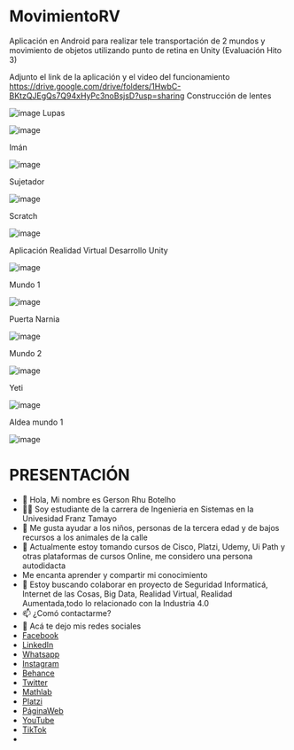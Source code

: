 # MovimientoRV
Aplicación en Android para realizar tele transportación de 2 mundos y movimiento de objetos utilizando punto de retina en Unity (Evaluación Hito 3)

Adjunto el link de la aplicación y el video del funcionamiento 
https://drive.google.com/drive/folders/1HwbC-BKtzQJEgQs7Q94xHyPc3noBsjsD?usp=sharing
Construcción de lentes

![image](https://user-images.githubusercontent.com/45986551/138026469-1b2f0591-4aee-4096-a33c-bfbd6aeb7964.png)
Lupas

![image](https://user-images.githubusercontent.com/45986551/138026481-bfe95b20-eb9f-464e-8ea4-888c1077c3e6.png)

Imán 

![image](https://user-images.githubusercontent.com/45986551/138026497-fa020194-ad90-4d47-9bf3-8cbbcd451c09.png)

Sujetador

![image](https://user-images.githubusercontent.com/45986551/138026508-082528d7-ee9d-42d7-a86b-4e54a58d41f8.png)
 
Scratch
 
![image](https://user-images.githubusercontent.com/45986551/138026520-eda49f27-4ff4-4736-b372-d25076422fab.png)

Aplicación Realidad Virtual
Desarrollo Unity

![image](https://user-images.githubusercontent.com/45986551/138026533-88b871a9-fe17-4ab4-b849-cc12fece7142.png)

Mundo 1 
 
![image](https://user-images.githubusercontent.com/45986551/138026566-310bf461-339c-4c67-8a1b-d2b9d47a2edb.png)

Puerta Narnia

![image](https://user-images.githubusercontent.com/45986551/138026557-1960ba4a-7453-4ecf-bfa7-62710f2ddbda.png)
 
Mundo 2
 
![image](https://user-images.githubusercontent.com/45986551/138026577-3db8f92a-2ac5-40d8-b3f6-524c5a3a7eaa.png)

Yeti

![image](https://user-images.githubusercontent.com/45986551/138026593-67995db5-6f73-4a4b-8de4-ff103341be24.png)

Aldea mundo 1

![image](https://user-images.githubusercontent.com/45986551/138026606-7280a4ac-2dd2-4625-a827-a14d703cf92a.png)

# PRESENTACIÓN
- 👋 Hola, Mi nombre es Gerson Rhu Botelho
- 🧑‍💻 Soy estudiante de la carrera de Ingenieria en Sistemas en la Univesidad Franz Tamayo
- 👀 Me gusta ayudar a los niños, personas de la tercera edad y de bajos recursos a los animales de la calle
- 🌱 Actualmente estoy tomando cursos de Cisco, Platzi, Udemy, Ui Path y otras plataformas de cursos Online, me considero una persona autodidacta
- Me encanta aprender y compartir mi conocimiento
- 💞️ Estoy buscando colaborar en proyecto de Seguridad Informaticá, Internet de las Cosas, Big Data, Realidad Virtual, Realidad Aumentada,todo lo relacionado con la Industria 4.0
- 📫 ¿Comó contactarme?
- 👾 Acá te dejo mis redes sociales
- [Facebook](https://www.facebook.com/jasan.rhu.3/)
- [LinkedIn](https://www.linkedin.com/in/gerson-rhu-botelho-000ab81b0/)
- [Whatsapp](https://wa.link/77op3n)
- [Instagram](https://www.instagram.com/gerson_rhu/)
- [Behance](https://www.behance.net/gersonrhubotelho)
- [Twitter](https://twitter.com/RhuGerson)
- [Mathlab](https://la.mathworks.com/matlabcentral/profile/authors/22598221)
- [Platzi](https://platzi.com/p/gersonrhu98/)
- [PáginaWeb](https://gerson9511.github.io/GersonRhu/)
- [YouTube](https://www.youtube.com/channel/UCZU7zPjWe6Aa3yv3LmrMEkw/)
- [TikTok](https://vm.tiktok.com/ZM8kruP1t/)
- 
